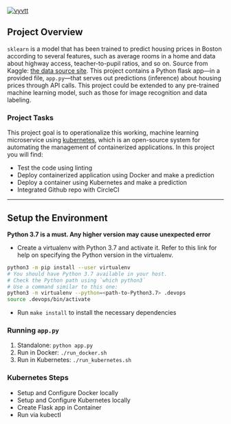 [![vyvtt](https://circleci.com/gh/ductruong253/devOps_microservices.svg?style=svg)](https://app.circleci.com/pipelines/github/vyvtt/uda-project-4)

## Project Overview
`sklearn` is a model that has been trained to predict housing prices in Boston according to several features, such as average rooms in a home and data about highway access, teacher-to-pupil ratios, and so on. Source from Kaggle: [the data source site](https://www.kaggle.com/c/boston-housing). This project contains a Python flask app—in a provided file, `app.py`—that serves out predictions (inference) about housing prices through API calls. This project could be extended to any pre-trained machine learning model, such as those for image recognition and data labeling.

### Project Tasks

This project goal is to operationalize this working, machine learning microservice using [kubernetes](https://kubernetes.io/), which is an open-source system for automating the management of containerized applications. In this project you will find:
* Test the code using linting
* Deploy containerized application using Docker and make a prediction
* Deploy a container using Kubernetes and make a prediction
* Integrated Github repo with CircleCI 

---

## Setup the Environment
**Python 3.7 is a must. Any higher version may cause unexpected error**
* Create a virtualenv with Python 3.7 and activate it. Refer to this link for help on specifying the Python version in the virtualenv. 
```bash
python3 -m pip install --user virtualenv
# You should have Python 3.7 available in your host. 
# Check the Python path using `which python3`
# Use a command similar to this one:
python3 -m virtualenv --python=<path-to-Python3.7> .devops
source .devops/bin/activate
```
* Run `make install` to install the necessary dependencies

### Running `app.py`

1. Standalone:  `python app.py`
2. Run in Docker:  `./run_docker.sh`
3. Run in Kubernetes:  `./run_kubernetes.sh`

### Kubernetes Steps

* Setup and Configure Docker locally
* Setup and Configure Kubernetes locally
* Create Flask app in Container
* Run via kubectl
